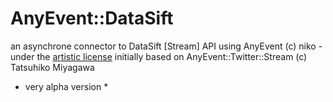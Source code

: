AnyEvent::DataSift
============

an asynchrone connector to DataSift [Stream] API using AnyEvent
(c) niko - under the [artistic license](http://www.perlfoundation.org/artistic_license_1_0)
initially based on AnyEvent::Twitter::Stream (c) Tatsuhiko Miyagawa

* very alpha version *
